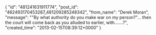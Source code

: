  {
   "id": "481241631911774",
   "post_id": "462493170453287_481209285248342",
   "from_name": "Derek Moran",
   "message": "\"By what authority do you make war on my person?\"... then the court will come back as you alluded to earlier, with.......?",
   "created_time": "2013-02-15T08:39:12+0000"
 }
